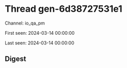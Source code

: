 # Thread gen-6d38727531e1
Channel: io_qa_pm

First seen: 2024-03-14 00:00:00

Last seen: 2024-03-14 00:00:00

## Digest


